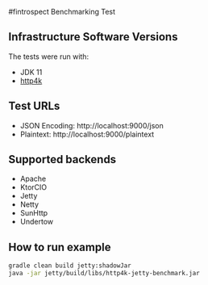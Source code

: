 #fintrospect Benchmarking Test

## Infrastructure Software Versions
The tests were run with:

* JDK 11
* [http4k](https://http4k.org)

## Test URLs

- JSON Encoding: http://localhost:9000/json
- Plaintext: http://localhost:9000/plaintext

## Supported backends
- Apache
- KtorCIO
- Jetty
- Netty
- SunHttp
- Undertow

## How to run example
```bash
gradle clean build jetty:shadowJar
java -jar jetty/build/libs/http4k-jetty-benchmark.jar
```
